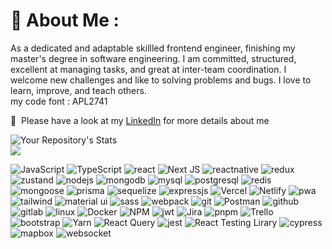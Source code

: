 # 💫 About Me :
 
As a dedicated and adaptable skillled frontend engineer, finishing my master's degree in software engineering. I am committed, structured, excellent at managing tasks, and great at inter-team coordination. I welcome new challenges and like to solving problems and bugs. I love to learn, improve, and teach others.<br/> 
my code font : APL2741
 
📄 &nbsp;Please have a look at my [LinkedIn](https://www.linkedin.com/in/esrafil-elahi/) for more details about me


![Your Repository's Stats](https://github-readme-stats.vercel.app/api?username=esrafilelahi&show_icons=true)<br/>
![](https://github-readme-streak-stats.herokuapp.com/?user=esrafilelahi)<br/>

![JavaScript](https://img.shields.io/badge/JavaScript-F7DF1E?style=for-the-badge&logo=javascript&logoColor=black)
![TypeScript](	https://img.shields.io/badge/TypeScript-007ACC?style=for-the-badge&logo=typescript&logoColor=white)
![react](https://img.shields.io/badge/React-20232A?style=for-the-badge&logo=react&logoColor=61DAFB)
![Next JS](https://img.shields.io/badge/Next-black?style=for-the-badge&logo=next.js&logoColor=white)
![reactnative](https://img.shields.io/badge/React_Native-20232A?style=for-the-badge&logo=react&logoColor=61DAFB)
![redux](https://img.shields.io/badge/Redux-593D88?style=for-the-badge&logo=redux&logoColor=white)
![zustand](https://img.shields.io/badge/zustand-500050?style=for-the-badge&logo=zustand&logoColor=orange)
![nodejs](	https://img.shields.io/badge/Node.js-43853D?style=for-the-badge&logo=node.js&logoColor=white)
![mongodb](https://img.shields.io/badge/MongoDB-4EA94B?style=for-the-badge&logo=mongodb&logoColor=white)
![mysql](https://img.shields.io/badge/Mysql-00758F?style=for-the-badge&logo=mysql&logoColor=white)
![postgresql](https://img.shields.io/badge/postgresql-0064a5?style=for-the-badge&logo=postgresql&logoColor=white)
![redis](https://img.shields.io/badge/redis-CB3837?style=for-the-badge&logo=redis&logoColor=white)
![mongoose](https://img.shields.io/badge/mongoose-CB3837?style=for-the-badge&logo=mongoose&logoColor=white)
![prisma](https://img.shields.io/badge/prisma-404D59?style=for-the-badge&logo=prisma&logoColor=white)
![sequelize](https://img.shields.io/badge/sequelize-007ACC?style=for-the-badge&logo=sequelize&logoColor=white)
![expressjs](https://img.shields.io/badge/Expressjs-404D59?style=for-the-badge&logo=express&logoColor=white)
![Vercel](https://img.shields.io/badge/vercel-%23000000.svg?style=for-the-badge&logo=vercel&logoColor=white)
![Netlify](https://img.shields.io/badge/netlify-%230A0FFF.svg?style=for-the-badge&logo=Netlify&logoColor=white)
![pwa](	https://img.shields.io/badge/pwa-43853D?style=for-the-badge&logo=pwa&logoColor=white)
![tailwind](https://img.shields.io/badge/Tailwind_CSS-38B2AC?style=for-the-badge&logo=tailwind-css&logoColor=white)
![material ui](https://img.shields.io/badge/Material_UI-0081CB?style=for-the-badge&logo=material-ui&logoColor=white)
![sass](https://img.shields.io/badge/Sass-CC6699?style=for-the-badge&logo=sass&logoColor=white)
![webpack](	https://img.shields.io/badge/webpack-007ACC?style=for-the-badge&logo=webpack&logoColor=white)
![git](https://img.shields.io/badge/GIT-E44C30?style=for-the-badge&logo=git&logoColor=white)
![Postman](https://img.shields.io/badge/Postman-FF6C37?style=for-the-badge&logo=postman&logoColor=white) 
![github](https://img.shields.io/badge/GitHub-100000?style=for-the-badge&logo=github&logoColor=white)
![gitlab](https://img.shields.io/badge/GitLab-500050?style=for-the-badge&logo=gitlab&logoColor=orange)
![linux](https://img.shields.io/badge/Linux-FCC624?style=for-the-badge&logo=linux&logoColor=black) 
![Docker](https://img.shields.io/badge/docker-%230db7ed.svg?style=for-the-badge&logo=docker&logoColor=white)
![NPM](https://img.shields.io/badge/-NPM-CB3837?style=for-the-badge&logo=npm&logoColor=white)
![jwt](https://img.shields.io/badge/json%20web%20tokens-323330?style=for-the-badge&logo=json-web-tokens&logoColor=pink)
![Jira](https://img.shields.io/badge/jira-%230A0FFF.svg?style=for-the-badge&logo=jira&logoColor=white)
![pnpm](https://img.shields.io/badge/pnpm-F7DF1E?style=for-the-badge&logo=pnpm&logoColor=white)
![Trello](https://img.shields.io/badge/trello-007ACC.svg?style=for-the-badge&logo=trello&logoColor=white)
![bootstrap](https://img.shields.io/badge/Bootstrap-563D7C?style=for-the-badge&logo=bootstrap&logoColor=white)
![Yarn](https://img.shields.io/badge/yarn-007ACC?style=for-the-badge&logo=yarn&logoColor=white)
![React Query](https://img.shields.io/badge/react_query-CB3837?style=for-the-badge&logo=reactquery&logoColor=white)
![jest](https://img.shields.io/badge/Jest-E44C30?style=for-the-badge&logo=jest&logoColor=white)
![React Testing Lirary](https://img.shields.io/badge/React_Testing_Lirary-CB3837?style=for-the-badge&logo=testing-library&logoColor=white)
![cypress](https://img.shields.io/badge/Cypress-404D59?style=for-the-badge&logo=cypress&logoColor=white)
![mapbox](https://img.shields.io/badge/Mapbox-100000?style=for-the-badge&logo=mapbox&logoColor=white)
![websocket](https://img.shields.io/badge/websocket-F7DF1E?style=for-the-badge&logo=websocket&logoColor=white)






